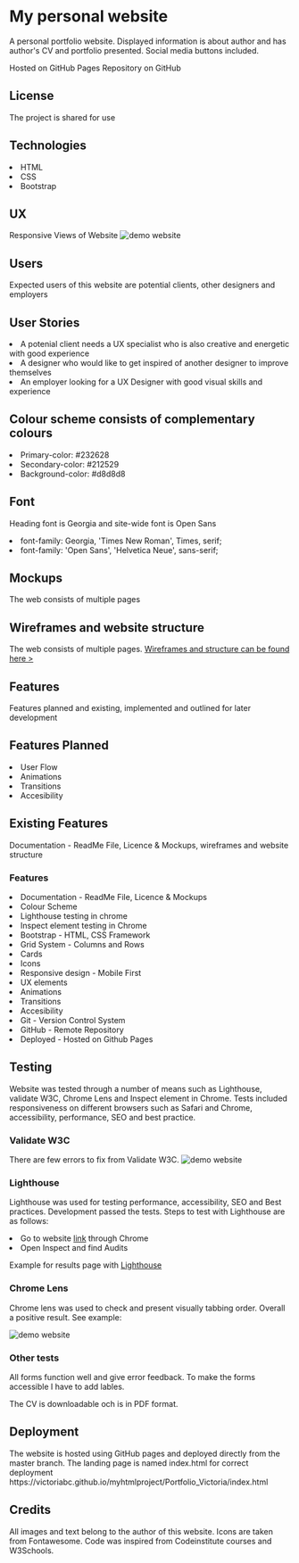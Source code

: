 <h1>My personal website</h1>
A personal portfolio website. Displayed information is about author and has author's CV and portfolio presented. Social media buttons included.

Hosted on GitHub Pages Repository on GitHub

<h2>License</h2>
The project is shared for use

<h2>Technologies</h2>
<li>HTML</li>
<li>CSS</li>
<li>Bootstrap</li>

<h2>UX</h2>
Responsive Views of Website
<img src="https://victoriabc.github.io/myhtmlproject/Portfolio_Victoria/assets/images/Demo_website.png" alt="demo website" title="Desktop Demo" style="max-width:100%;">

<h2>Users</h2>
Expected users of this website are potential clients, other designers and employers

<h2>User Stories</h2>
<li>A potenial client needs a UX specialist who is also creative and energetic with good experience</li>
<li>A designer who would like to get inspired of another designer to improve themselves</li>
<li>An employer looking for a UX Designer with good visual skills and experience</li>

<h2>Colour scheme consists of complementary colours</h2>
<li>Primary-color: #232628</li>
<li>Secondary-color: #212529</li>
<li>Background-color: #d8d8d8</li>

<h2>Font</h2>
<p>Heading font is Georgia and site-wide font is Open Sans</p>
<li>font-family: Georgia, 'Times New Roman', Times, serif;</li>
<li>font-family: 'Open Sans', 'Helvetica Neue', sans-serif;</li>

<h2>Mockups</h2>
The web consists of multiple pages

<h2>Wireframes and website structure</h2>
The web consists of multiple pages. 
<a href="https://github.com/VictoriaBC/myhtmlproject/blob/master/Wireframes_Website_structure.pdf">Wireframes and structure can be found here > <a>

<h2>Features</h2>
Features planned and existing, implemented and outlined for later development

<h2>Features Planned</h2>
<li>User Flow</li>
<li>Animations</li>
<li>Transitions</li>
<li>Accesibility</li>

<h2>Existing Features</h2>
Documentation - ReadMe File, Licence & Mockups, wireframes and website structure
<h3>Features</h3>
<li>Documentation - ReadMe File, Licence & Mockups</li>
<li>Colour Scheme</li>
<li>Lighthouse testing in chrome</li>
<li>Inspect element testing in Chrome</li>
<li>Bootstrap - HTML, CSS Framework</li>
<li>Grid System - Columns and Rows</li>
<li>Cards</li>
<li>Icons</li>
<li>Responsive design - Mobile First</li>
<li>UX elements</li>
<li>Animations</li>
<li>Transitions</li>
<li>Accesibility</li>
<li>Git - Version Control System</li>
<li>GitHub - Remote Repository</li>
<li>Deployed - Hosted on Github Pages</li>

<h2>Testing</h2>
Website was tested through a number of means such as Lighthouse, validate W3C, Chrome Lens and Inspect element in Chrome. Tests included responsiveness on different browsers such as Safari and Chrome, accessibility, performance, SEO and best practice.

<h3>Validate W3C</h3>
There are few errors to fix from Validate W3C.
<img src="https://victoriabc.github.io/myhtmlproject/Screen Shot 2019-12-10 at 19.56.01.png" alt="demo website" title="Desktop Demo" style="max-width:100%;">

<h3>Lighthouse</h3>
<p>Lighthouse was used for testing performance, accessibility, SEO and Best practices. Development passed the tests. Steps to test with Lighthouse are as follows:</p>
<li>Go to website <a href="https://victoriabc.github.io/myhtmlproject/Portfolio_Victoria/index.html">link</a> through Chrome</li>
<li>Open Inspect and find Audits</li>
<p>Example for results page with <a href="https://github.com/VictoriaBC/myhtmlproject/blob/master/victoriabc.github.io-20191210T173217.html">Lighthouse</a></p> 
<h3>Chrome Lens</h3>
<p>Chrome lens was used to check and present visually tabbing order. Overall a positive result. See example:</p>
<img src="https://victoriabc.github.io/myhtmlproject/Screen Shot 2019-12-10 at 17.47.55.png" alt="demo website" title="Desktop Demo" style="max-width:100%;">

<h3>Other tests</h3>
<p>All forms function well and give error feedback. To make the forms accessible I have to add lables.</p>
<p>The CV is downloadable och is in PDF format.</p>

<h2>Deployment</h2>
The website is hosted using GitHub pages and deployed directly from the master branch. The landing page is named index.html for correct deployment https://victoriabc.github.io/myhtmlproject/Portfolio_Victoria/index.html

<h2>Credits</h2>
All images and text belong to the author of this website. Icons are taken from Fontawesome. Code was inspired from Codeinstitute courses and W3Schools.
